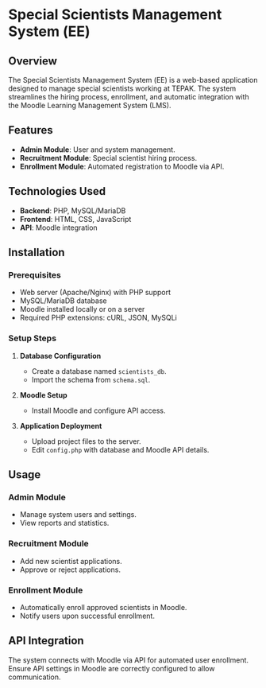 # Special Scientists Management System (ΕΕ)

## Overview
The Special Scientists Management System (ΕΕ) is a web-based application designed to manage special scientists working at TEPAK. The system streamlines the hiring process, enrollment, and automatic integration with the Moodle Learning Management System (LMS).

## Features
- **Admin Module**: User and system management.
- **Recruitment Module**: Special scientist hiring process.
- **Enrollment Module**: Automated registration to Moodle via API.

## Technologies Used
- **Backend**: PHP, MySQL/MariaDB
- **Frontend**: HTML, CSS, JavaScript
- **API**: Moodle integration

## Installation

### Prerequisites
- Web server (Apache/Nginx) with PHP support
- MySQL/MariaDB database
- Moodle installed locally or on a server
- Required PHP extensions: cURL, JSON, MySQLi

### Setup Steps
1. **Database Configuration**
   - Create a database named `scientists_db`.
   - Import the schema from `schema.sql`.

2. **Moodle Setup**
   - Install Moodle and configure API access.

3. **Application Deployment**
   - Upload project files to the server.
   - Edit `config.php` with database and Moodle API details.

## Usage
### Admin Module
- Manage system users and settings.
- View reports and statistics.

### Recruitment Module
- Add new scientist applications.
- Approve or reject applications.

### Enrollment Module
- Automatically enroll approved scientists in Moodle.
- Notify users upon successful enrollment.

## API Integration
The system connects with Moodle via API for automated user enrollment. Ensure API settings in Moodle are correctly configured to allow communication.
